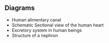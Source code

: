 ## Diagrams
* Human alimentary canal
* Schematic Sectional view of the human heart
* Excretory system in human beings
* Structure of a nephron
